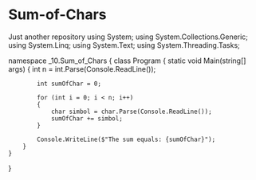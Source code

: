 # Sum-of-Chars
Just another repository
using System;
using System.Collections.Generic;
using System.Linq;
using System.Text;
using System.Threading.Tasks;

namespace _10.Sum_of_Chars
{
    class Program
    {
        static void Main(string[] args)
        {
            int n = int.Parse(Console.ReadLine());

            int sumOfChar = 0;

            for (int i = 0; i < n; i++)
            {
                char simbol = char.Parse(Console.ReadLine());
                sumOfChar += simbol;
            }

            Console.WriteLine($"The sum equals: {sumOfChar}");
        }
    }
}
